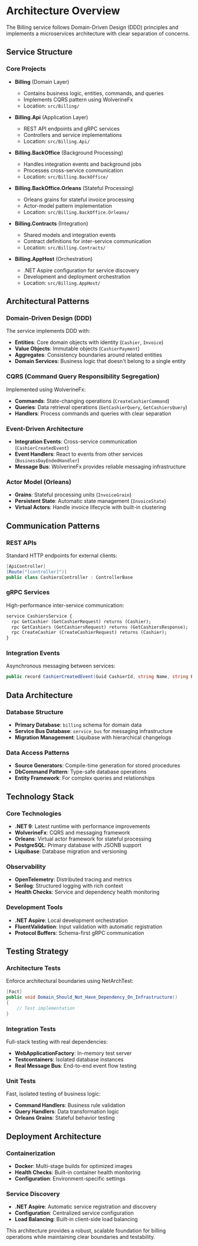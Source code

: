 # Architecture Overview

The Billing service follows Domain-Driven Design (DDD) principles and implements a microservices architecture with clear separation of concerns.

## Service Structure

### Core Projects

- **Billing** (Domain Layer)
  - Contains business logic, entities, commands, and queries
  - Implements CQRS pattern using WolverineFx
  - Location: `src/Billing/`

- **Billing.Api** (Application Layer)
  - REST API endpoints and gRPC services
  - Controllers and service implementations
  - Location: `src/Billing.Api/`

- **Billing.BackOffice** (Background Processing)
  - Handles integration events and background jobs
  - Processes cross-service communication
  - Location: `src/Billing.BackOffice/`

- **Billing.BackOffice.Orleans** (Stateful Processing)
  - Orleans grains for stateful invoice processing
  - Actor-model pattern implementation
  - Location: `src/Billing.BackOffice.Orleans/`

- **Billing.Contracts** (Integration)
  - Shared models and integration events
  - Contract definitions for inter-service communication
  - Location: `src/Billing.Contracts/`

- **Billing.AppHost** (Orchestration)
  - .NET Aspire configuration for service discovery
  - Development and deployment orchestration
  - Location: `src/Billing.AppHost/`

## Architectural Patterns

### Domain-Driven Design (DDD)

The service implements DDD with:
- **Entities**: Core domain objects with identity (`Cashier`, `Invoice`)
- **Value Objects**: Immutable objects (`CashierPayment`)
- **Aggregates**: Consistency boundaries around related entities
- **Domain Services**: Business logic that doesn't belong to a single entity

### CQRS (Command Query Responsibility Segregation)

Implemented using WolverineFx:
- **Commands**: State-changing operations (`CreateCashierCommand`)
- **Queries**: Data retrieval operations (`GetCashierQuery`, `GetCashiersQuery`)
- **Handlers**: Process commands and queries with clear separation

### Event-Driven Architecture

- **Integration Events**: Cross-service communication (`CashierCreatedEvent`)
- **Event Handlers**: React to events from other services (`BusinessDayEndedHandler`)
- **Message Bus**: WolverineFx provides reliable messaging infrastructure

### Actor Model (Orleans)

- **Grains**: Stateful processing units (`InvoiceGrain`)
- **Persistent State**: Automatic state management (`InvoiceState`)
- **Virtual Actors**: Handle invoice lifecycle with built-in clustering

## Communication Patterns

### REST APIs
Standard HTTP endpoints for external clients:
```csharp
[ApiController]
[Route("[controller]")]
public class CashiersController : ControllerBase
```

### gRPC Services
High-performance inter-service communication:
```protobuf
service CashiersService {
  rpc GetCashier (GetCashierRequest) returns (Cashier);
  rpc GetCashiers (GetCashiersRequest) returns (GetCashiersResponse);
  rpc CreateCashier (CreateCashierRequest) returns (Cashier);
}
```

### Integration Events
Asynchronous messaging between services:
```csharp
public record CashierCreatedEvent(Guid CashierId, string Name, string Email);
```

## Data Architecture

### Database Structure
- **Primary Database**: `billing` schema for domain data
- **Service Bus Database**: `service_bus` for messaging infrastructure
- **Migration Management**: Liquibase with hierarchical changelogs

### Data Access Patterns
- **Source Generators**: Compile-time generation for stored procedures
- **DbCommand Pattern**: Type-safe database operations
- **Entity Framework**: For complex queries and relationships

## Technology Stack

### Core Technologies
- **.NET 9**: Latest runtime with performance improvements
- **WolverineFx**: CQRS and messaging framework
- **Orleans**: Virtual actor framework for stateful processing
- **PostgreSQL**: Primary database with JSONB support
- **Liquibase**: Database migration and versioning

### Observability
- **OpenTelemetry**: Distributed tracing and metrics
- **Serilog**: Structured logging with rich context
- **Health Checks**: Service and dependency health monitoring

### Development Tools
- **.NET Aspire**: Local development orchestration
- **FluentValidation**: Input validation with automatic registration
- **Protocol Buffers**: Schema-first gRPC communication

## Testing Strategy

### Architecture Tests
Enforce architectural boundaries using NetArchTest:
```csharp
[Fact]
public void Domain_Should_Not_Have_Dependency_On_Infrastructure()
{
    // Test implementation
}
```

### Integration Tests
Full-stack testing with real dependencies:
- **WebApplicationFactory**: In-memory test server
- **Testcontainers**: Isolated database instances
- **Real Message Bus**: End-to-end event flow testing

### Unit Tests
Fast, isolated testing of business logic:
- **Command Handlers**: Business rule validation
- **Query Handlers**: Data transformation logic
- **Orleans Grains**: Stateful behavior testing

## Deployment Architecture

### Containerization
- **Docker**: Multi-stage builds for optimized images
- **Health Checks**: Built-in container health monitoring
- **Configuration**: Environment-specific settings

### Service Discovery
- **.NET Aspire**: Automatic service registration and discovery
- **Configuration**: Centralized service configuration
- **Load Balancing**: Built-in client-side load balancing

This architecture provides a robust, scalable foundation for billing operations while maintaining clear boundaries and testability.
